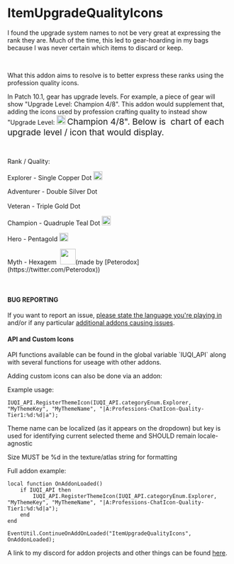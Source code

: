 # ItemUpgradeQualityIcons


<p>I found the upgrade system names to not be very great at expressing the rank they are. Much of the time, this led to gear-hoarding in my bags because I was never certain which items to discard or keep.</p>
<p>&nbsp;</p>
<p>What this addon aims to resolve is to better express these ranks using the profession quality icons.</p>
<p>In Patch 10.1, gear has upgrade levels. For example, a piece of gear will show "Upgrade Level: Champion 4/8". This addon would supplement that, adding the icons used by profession crafting quality to instead show "Upgrade Level:&nbsp;<img src="https://wow.zamimg.com/uploads/screenshots/normal/1067034.png" alt="" width="20" height="21" />&nbsp;<span style="font-size: 1.2rem;">Champion 4/8". Below is&nbsp; chart of each upgrade level / icon that would display.</span></p>
<p>&nbsp;</p>
<p>Rank / Quality:</p>
<p>Explorer - Single Copper Dot&nbsp;<img src="https://wow.zamimg.com/uploads/screenshots/normal/1067031.png" alt="" width="20" height="20" /></p>
<p>Adventurer - Double Silver Dot&nbsp;<img src="https://wow.zamimg.com/uploads/screenshots/normal/1067032.png" alt="" width="20" height="11" /></p>
<p>Veteran - Triple Gold Dot&nbsp;<img src="https://wow.zamimg.com/uploads/screenshots/normal/1067033.png" alt="" width="20" height="16" /></p>
<p>Champion - Quadruple Teal Dot&nbsp;<img src="https://wow.zamimg.com/uploads/screenshots/normal/1067034.png" alt="" width="20" height="21" /></p>
<p>Hero - Pentagold&nbsp;<img src="https://wow.zamimg.com/uploads/screenshots/normal/1067035.png" alt="" width="20" height="19" /></p>
<p>Myth - Hexagem &nbsp;<img src="https://i.imgur.com/P9Xuq2h.png" alt=""width="35" height="35" />(made by [Peterodox](https://twitter.com/Peterodox))</p>

<p>&nbsp;</p>
<h4>BUG REPORTING</h4>
<p>If you want to report an issue, <span style="text-decoration: underline;">please state the language you're playing in</span> and/or if any particular <span style="text-decoration: underline;">additional addons causing issues</span>.</p>

<h4>API and Custom Icons</h4>
<p>API functions available can be found in the global variable `IUQI_API` along with several functions for useage with other addons.</p>
<p>Adding custom icons can also be done via an addon:</p>
<p>Example usage:</p>

`IUQI_API.RegisterThemeIcon(IUQI_API.categoryEnum.Explorer, "MyThemeKey", "MyThemeName", "|A:Professions-ChatIcon-Quality-Tier1:%d:%d|a");`

<p>Theme name can be localized (as it appears on the dropdown) but key is used for identifying current selected theme and SHOULD remain locale-agnostic</p>
<p>Size MUST be %d in the texture/atlas string for formatting</p>

<p>Full addon example:</p>

```
local function OnAddonLoaded()
	if IUQI_API then
		IUQI_API.RegisterThemeIcon(IUQI_API.categoryEnum.Explorer, "MyThemeKey", "MyThemeName", "|A:Professions-ChatIcon-Quality-Tier1:%d:%d|a");
	end
end

EventUtil.ContinueOnAddOnLoaded("ItemUpgradeQualityIcons", OnAddonLoaded);
```

A link to my discord for addon projects and other things can be found [here](https://discord.gg/tA4rrmjPp8).
